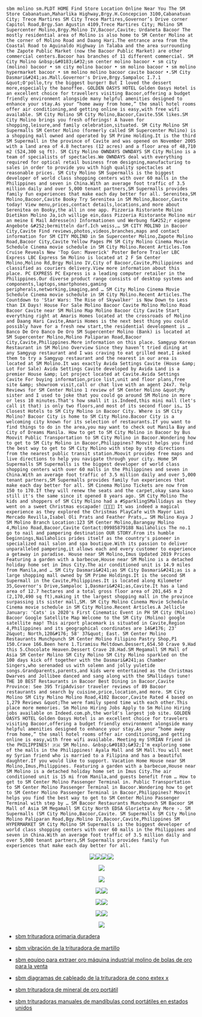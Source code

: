 
```
sbm molino sm.PLDT HOME Find Store Location Online Near You The SM Store Cabanatuan,Maharlika Highway,Brgy.H.Concepcion 3100,Cabanatuan City; Trece Martires SM City Trece Martires,Governor’s Drive corner Capitol Road,Brgy.San Agustin 4109,Trece Martires City; Molino SM Supercenter Molino,Brgy.Molino IV,Bacoor,Cavite; Urdaneta Bacoor The mostly residential area of Molino is also home to SM Center Molino at the corner of Molino Road and Daang Hari.The entrance area from the Coastal Road to Aguinaldo Highway in Talaba and the area surrounding the Zapote Public Market (now the Bacoor Public Market) are other commercial centers.Bacoor has branches of 11 different commercial. SM City Molino &nbsp;&#0183;&#32;sm center molino bacoor • sm city (molino) bacoor • sm city molino bacoor • sm molino bacoor • sm molino hypermarket bacoor • sm molino molino bacoor cavite bacoor •.SM City Dasmari&#241;as.Mall.Governor's Drive,Brgy.Sampaloc I.7.1 &quot;O'pollo,try the biggest burger! But I loved the dessert more,especially the banoffee. GOLDEN OASYS HOTEL Golden Oasys Hotel is an excellent choice for travellers visiting Bacoor,offering a budget friendly environment alongside many helpful amenities designed to enhance your stay.As your “home away from home,” the small hotel rooms offer air conditioning,and getting online is easy,with free wifi available. SM City Molino SM City Molino,Bacoor,Cavite.55K likes.SM City Molino brings you fresh offerings! A haven for shopping,leisure,and family celebration,situated. SM City Molino SM Supermalls SM Center Molino (formerly called SM Supercenter Molino) is a shopping mall owned and operated by SM Prime Holding.It is the third SM Supermall in the province of Cavite and was opened on November 2005 with a land area of 4.8 hectares (12 acres) and a floor area of 48,710 m2 (524,300 sq ft). SM City Molino OWNDAYS OWNDAYS SM City Molino is a team of specialists of spectacles.We OWNDAYS deal with everything required for optical retail business from designing,manufacturing to sales in order to provide you with high quality spectacles at reasonable prices. SM City Molino SM Supermalls is the biggest developer of world class shopping centers with over 60 malls in the Philippines and seven in China.With an average foot traffic of 3.5 million daily and over 5,000 tenant partners,SM Supermalls provides family fun experiences that make each day better for all. Serenitea,SM Molino,Bacoor,Cavite Booky Try Serenitea in SM Molino,Bacoor,Cavite today! View menu,prices,contact details,locations,and more about Serenitea on Booky,the all in one app. Pizzeria Ristorante Molino Dietikon Molino Ja,ich willige ein,dass Pizzeria Ristorante Molino mir an meine E Mail Adresse(n) Informationen und Werbung f&#252;r eigene Angebote &#252;bermitteln darf.Ich weiss,… SM CITY MOLINO in Bacoor City,Cavite Find reviews,photos,videos,branches,maps and contact information for SM CITY MOLINO in Sm Supercenter Molino,Zapote Molino Road,Bacoor City,Cavite Yellow Pages PH SM City Molino Cinema Movie Schedule Cinema movie schedule in SM City Molino.Recent Articles.Tom Cruise Reveals New 'Top Gun: Maverick' Poster Before Trailer LBC Express LBC Express Sm Molino is located at 2 F Sm Center Molino,Molino Rd,Brgy Molino IV,City of Bacoor,Cavite,Philippines and classified as couriers delivery.View more information about this place. PC EXPRESS PC Express is a leading computer retailer in the Philippines.Our diverse product range consists of desktop systems and components,laptops,smartphones,gaming peripherals,networking,imaging,and … SM City Molino Cinema Movie Schedule Cinema movie schedule in SM City Molino.Recent Articles.The Countdown to 'Star Wars: The Rise of Skywalker' is Now Down to Less than IX Days! House For Sale Molino Bacoor Cavite Molino Molino Road Bacoor Cavite near SM Molino Map Molino Bacoor City Cavite Start everything right at Amaris Homes located at the crossroads of Molino and Daang Hari Cavite,Amaris Homes is the next best thing you could possibly have for a fresh new start,the residential development is … Banco De Oro Banco De Oro SM Supercenter Molino (Bank) is located at SM Supercenter Molino,Molino Paliparan Road,Bacoor City,Cavite,Philippines.More information on this place. Samgyup Korean Restaurant in SM Molino Overview Since they haven’t tried dining at any Samgyup restaurant and I was craving to eat grilled meat,I asked them to try a Samgyup restaurant and the nearest in our area is located at SM Molino.It was exactly Avida Settings Cavite (House &amp; Lot For Sale) Avida Settings Cavite developed by Avida Land is a premier House &amp; Lot project located at Cavite.Avida Settings Cavite For buying information,price list,unit and floor plans,free site &amp; showroom visit,call or chat live with an agent 24x7. Yelp Reviews for SM Center Molino 1 review of SM Center Molino &quot;My sister and I used to joke that you could go around SM Molino in more or less 10 minutes.That's how small it is.Indeed,this mini mall (let's call it that) is only two floors,and most of its second floor is… 15 Closest Hotels to SM City Molino in Bacoor City. Where is SM City Molino? Bacoor City is home to SM City Molino.Bacoor City is a welcoming city known for its selection of restaurants.If you want to find things to do in the area,you may want to check out Manila Bay and City of Dreams Manila. How to get to SM City Molino in Bacoor by Bus Moovit Public Transportation to SM City Molino in Bacoor.Wondering how to get to SM City Molino in Bacoor,Philippines? Moovit helps you find the best way to get to SM City Molino with step by step directions from the nearest public transit station.Moovit provides free maps and live directions to help you navigate through your city. Home SM Supermalls SM Supermalls is the biggest developer of world class shopping centers with over 60 malls in the Philippines and seven in China.With an average foot traffic of 3.5 million daily and over 5,000 tenant partners,SM Supermalls provides family fun experiences that make each day better for all. SM Cinema Molino Tickets are now from 150 to 170.If they will renew the seats and the carpet,okay sana kaso still it's the same since it opened 8 years ago. SM City Molino The kids and shoppers of SM City Molino had a #SparklingSMallidays as they went on a sweet Christmas escapade! 🎄🎅🏻🤩 It was indeed a magical experience as they explored the Christmas PlayCafe with Mayor Lani Mercado Revilla,Isabel Oli Prats and Feather Prats,… SM Molino Kuya J SM Molino Branch Location:123 SM Center Molino,Barangay Molino 4,Molino Road,Bacoor,Cavite Contact:09985879188 Nailaholics The no.1 go to nail and pampering destination OUR STORY.From its humble beginnings,Nailaholics prides itself as the country's pioneer in specialized nail salon and spa boutique.With its passion to deliver unparalleled pampering,it allows each and every customer to experience a getaway in paradise. House near SM Molino,Imus Updated 2019 Prices Featuring a garden with a barbecue,House near SM Molino is a detached holiday home set in Imus City.The air conditioned unit is 14.9 miles from Manila,and … SM City Dasmari&#241;as SM City Dasmari&#241;as is a large shopping mall owned by SM Prime Holdings.It is the second SM Supermall in the Cavite,Philippines.It is located along Kilometer 35,Governor's Drive,Sampaloc 1,Dasmari&#241;as,Cavite.It has a land area of 12.7 hectares and a total gross floor area of 201,645 m 2 (2,170,490 sq ft),making it the largest shopping mall in the province surpassing its sister mall,SM. SM City Molino Cinema Movie Schedule Cinema movie schedule in SM City Molino.Recent Articles.A Jellicle January: 'Cats' is 2020's First Cinematic Event in PH SM City (Molino) Bacoor Google Satellite Map Welcome to the SM City (Molino) google satellite map! This airport placemark is situated in Cavite,Region 4,Philippines and its geographical coordinates are 14&#176; 23' 2&quot; North,120&#176; 58' 37&quot; East. SM Center Molino Restaurants Munchpunch SM Center Molino Filipino Pastry Shop,P1 150.Crave 166.Been here 1.Tiramisu Meltdown.Dessert,654.50 Crave 9.Had this 5.Chocolate Heaven.Dessert Crave 28.Had.SM Megamall SM Mall of Asia SM Center Molino SM City Molino SM City Molino sparkled on the 100 days kick off together with the Dasmari&#241;as Chamber Singers,who serenaded us with solemn and jolly yuletide songs.Grandparents,parents,and kids were entertained as the Christmas Dwarves and Jollibee danced and sang along with the SMallidays tune! THE 10 BEST Restaurants in Bacoor Best Dining in Bacoor,Cavite Province: See 395 TripAdvisor traveler reviews of 89 Bacoor restaurants and search by cuisine,price,location,and more. SM City Molino SM City Molino Molino Road,4102 Bacoor,Cavite Rated 4 based on 1,279 Reviews &quot;The were family spend time with each other.This place more memories. Sm Molino Hiring Jobs Apply to Sm Molino Hiring jobs available on Indeed.com.ph,the world's largest job site. GOLDEN OASYS HOTEL Golden Oasys Hotel is an excellent choice for travelers visiting Bacoor,offering a budget friendly environment alongside many helpful amenities designed to enhance your stay.As your “home away from home,” the small hotel rooms offer air conditioning,and getting online is easy,with free wifi available. Meeting my SYRIAN Friend in the PHILIPPINES! 🇵🇭 SM Molino. &nbsp;&#0183;&#32;I'm exploring some of the malls in the Philippines! Ayala Mall and SM Mall.You will meet my Syrian friend who is married to a Filipina and has a beautiful daughter.If you would like to support. Vacation Home House near SM Molino,Imus,Philippines. Featuring a garden with a barbecue,House near SM Molino is a detached holiday home set in Imus City.The air conditioned unit is 15 mi from Manila,and guests benefit from … How to get to SM Center Molino Passenger Terminal in. Public Transportation to SM Center Molino Passenger Terminal in Bacoor.Wondering how to get to SM Center Molino Passenger Terminal in Bacoor,Philippines? Moovit helps you find the best way to get to SM Center Molino Passenger Terminal with step by … SM Bacoor Restaurants Munchpunch SM Bacoor SM Mall of Asia SM Megamall SM City North EDSA Glorietta Any More ›. SM Supermalls (SM City Molino,Bacoor,Cavite. SM Supermalls SM City Molino Molino Paliparan Road,Bgy.Molino IV,Bacoor,Cavite,Philippines SM HYPERMARKET SM City Molino SM Supermalls is the biggest developer of world class shopping centers with over 60 malls in the Philippines and seven in China.With an average foot traffic of 3.5 million daily and over 5,000 tenant partners,SM Supermalls provides family fun experiences that make each day better for all. 
```

<div align="center">

<a href="https://es-mill.shibang-china.com/github&k=sbm+molino+sm."><img src="https://static.shibang-china.com/es/mill/index.jpg"></a><a href="https://es-mill.shibang-china.com/materials.htmlgithub&k=sbm+molino+sm."><img src="https://static.shibang-china.com/es/mill/materials.jpg"></a><a href="https://es-mill.shibang-china.com/about.htmlgithub&k=sbm+molino+sm."><img src="https://static.shibang-china.com/es/mill/about.jpg"></a><a href="https://es-mill.shibang-china.com/contact.htmlgithub&k=sbm+molino+sm."><img src="https://static.shibang-china.com/es/mill/contact.jpg"></a>

<a href="https://es-mill.shibang-china.com/github&k=sbm+molino+sm."><img src="https://static.shibang-china.com/es/mill/banner.jpg"></a>

<a href="https://swt.shibang-china.com/github&k=sbm+molino+sm."><img src="https://static.shibang-china.com/es/mill/chat.jpg"></a>

<a href="https://es-mill.shibang-china.com/products/vertical-roller-mill.htmlgithub&k=sbm+molino+sm."><img src="https://static.shibang-china.com/es/mill/vertical.jpg"></a><a href="https://es-mill.shibang-china.com/products/raymond-mill.htmlgithub&k=sbm+molino+sm."><img src="https://static.shibang-china.com/es/mill/raymond.jpg"></a>

<a href="https://es-mill.shibang-china.com/products/ultrafine-grinding-mill.htmlgithub&k=sbm+molino+sm."><img src="https://static.shibang-china.com/es/mill/ultrafine.jpg"></a><a href="https://es-mill.shibang-china.com/products/trapezium-grinding-mill.htmlgithub&k=sbm+molino+sm."><img src="https://static.shibang-china.com/es/mill/trapezium.jpg"></a>

<a href="https://es-mill.shibang-china.com/products/ball-mill.htmlgithub&k=sbm+molino+sm."><img src="https://static.shibang-china.com/es/mill/ball.jpg"></a><a href="https://es-mill.shibang-china.com/products/hammer-mill.htmlgithub&k=sbm+molino+sm."><img src="https://static.shibang-china.com/es/mill/hammer.jpg"></a>

<a href="https://swt.shibang-china.com/github&k=sbm+molino+sm."><img src="https://static.shibang-china.com/es/mill/case.jpg"></a>

</div>


* [sbm trituradora primaria duradera](sbm%20trituradora%20primaria%20duradera.md)

* [sbm vibración de la trituradora de martillo](sbm%20vibraci%C3%B3n%20de%20la%20trituradora%20de%20martillo.md)

* [sbm equipo para extraer oro máquina industrial molino de bolas de oro para la venta](sbm%20equipo%20para%20extraer%20oro%20m%C3%A1quina%20industrial%20molino%20de%20bolas%20de%20oro%20para%20la%20venta.md)

* [sbm diagramas de cableado de la trituradora de cono extex x](sbm%20diagramas%20de%20cableado%20de%20la%20trituradora%20de%20cono%20extex%20x.md)

* [sbm trituradora de mineral de oro portátil](sbm%20trituradora%20de%20mineral%20de%20oro%20port%C3%A1til.md)

* [sbm trituradoras manuales de mandíbulas cond portátiles en estados unidos](sbm%20trituradoras%20manuales%20de%20mand%C3%ADbulas%20cond%20port%C3%A1tiles%20en%20estados%20unidos.md)